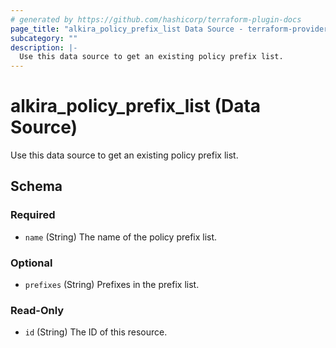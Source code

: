```yaml
---
# generated by https://github.com/hashicorp/terraform-plugin-docs
page_title: "alkira_policy_prefix_list Data Source - terraform-provider-alkira"
subcategory: ""
description: |-
  Use this data source to get an existing policy prefix list.
---
```


# alkira_policy_prefix_list (Data Source)

Use this data source to get an existing policy prefix list.



<!-- schema generated by tfplugindocs -->
## Schema

### Required

- `name` (String) The name of the policy prefix list.

### Optional

- `prefixes` (String) Prefixes in the prefix list.

### Read-Only

- `id` (String) The ID of this resource.



